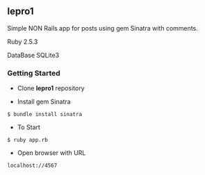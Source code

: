 ## lepro1
Simple NON Rails app for posts using gem Sinatra with comments.

Ruby 2.5.3

DataBase SQLite3

### Getting Started
* Clone **lepro1** repository

* Install gem Sinatra 
```
$ bundle install sinatra
```
* To Start
```
$ ruby app.rb
```
* Open browser with URL
```
localhost://4567
```
